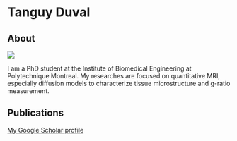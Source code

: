 # Tanguy Duval

## About

![](../../.gitbook/assets/tanguy_duval.png)

I am a PhD student at the Institute of Biomedical Engineering at Polytechnique Montreal. My researches are focused on quantitative MRI, especially diffusion models to characterize tissue microstructure and g-ratio measurement.

## Publications

[My Google Scholar profile](https://scholar.google.fr/citations?user=95wnjxEAAAAJ&hl=fr&oi=ao)

